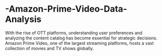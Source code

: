# -Amazon-Prime-Video-Data-Analysis
With the rise of OTT platforms, understanding user preferences and analyzing the content catalog has become essential for strategic decisions. Amazon Prime Video, one of the largest streaming platforms, hosts a vast collection of movies and TV shows globally.
